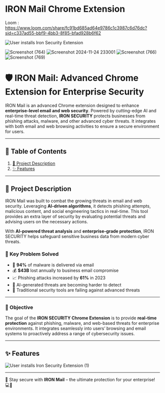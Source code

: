 # IRON Mail Chrome Extension
Loom : https://www.loom.com/share/fc91bd685ad64e9786c1c3987c6d76dc?sid=c337ad55-bbf9-4bb3-8f85-bfad928b6f62

![User installs Iron Security Extension](https://github.com/user-attachments/assets/3cef9f51-e35c-424b-b76e-712846b1ac07)

![Screenshot (764)](https://github.com/user-attachments/assets/9f6595b9-2c82-49cd-8ec3-091a6cce441c)
![Screenshot 2024-11-24 233001](https://github.com/user-attachments/assets/f1e3fe7b-4a6d-4e96-be40-0e7e90635473)
![Screenshot (766)](https://github.com/user-attachments/assets/cab20b25-fc79-4915-861f-83b870806f48)
![Screenshot (769)](https://github.com/user-attachments/assets/f2c1a5ce-6962-4b1f-aedb-8416b9108e97)



# 🛡️ IRON Mail: Advanced Chrome Extension for Enterprise Security

IRON Mail is an advanced Chrome extension designed to enhance **enterprise-level email and web security**. Powered by cutting-edge AI and real-time threat detection, **IRON SECURITY** protects businesses from phishing attacks, malware, and other advanced cyber threats. It integrates with both email and web browsing activities to ensure a secure environment for users.

---

## 📖 Table of Contents
1. [📜 Project Description](#-project-description)
2. [✨ Features](#-features)

---

## 📜 Project Description

IRON Mail was built to combat the growing threats in email and web security. Leveraging **AI-driven algorithms**, it detects phishing attempts, malicious content, and social engineering tactics in real-time. This tool provides an extra layer of security by evaluating potential threats and advising users on the necessary actions.

With **AI-powered threat analysis** and **enterprise-grade protection**, IRON SECURITY helps safeguard sensitive business data from modern cyber threats.

### 🔑 Key Problem Solved
- 🚨 **94%** of malware is delivered via email  
- 💰 **$43B** lost annually to business email compromise  
- 📈 Phishing attacks increased by **61%** in 2023  
- 🤖 AI-generated threats are becoming harder to detect  
- 🛑 Traditional security tools are failing against advanced threats  

---

### 🎯 Objective

The goal of the **IRON SECURITY Chrome Extension** is to provide **real-time protection** against phishing, malware, and web-based threats for enterprise environments. It integrates seamlessly into users’ browsing and email systems to proactively address a range of cybersecurity issues.

---

## ✨ Features
![User installs Iron Security Extension (1)](https://github.com/user-attachments/assets/930888ea-4b3b-4450-ab35-e2836a82fe1d)



---

🚀 Stay secure with **IRON Mail** – the ultimate protection for your enterprise! 💻🔐

